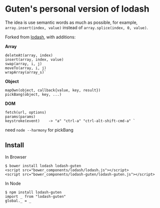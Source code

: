 # Guten's personal version of lodash

The idea is use semantic words as much as possible, for example, `array.insert(index, value)` instead of `array.splice(index, 0, value)`.

Forked from [lodash](https://github.com/lodash/lodash), with additions:


**Array**

```
deleteAt(array, index)
insert(array, index, value)
swap(array, i, j)
moveTo(array, i, j)
wrapArray(array_s)`
```

**Object**

```
mapOwn(object, callback{value, key, result})
pickBang(object, key, ...)
```

**DOM**

```
fetch(url, options)
params(params)
keystroke(event)    -> "a" "ctrl-a" "ctrl-alt-shift-cmd-a" `
```

need `node --harmony` for pickBang

Install
-------

In Browser

```
$ bower install lodash lodash-guten
<script src="bower_components/lodash/lodash.js"></script>
<script src="bower_components/lodash-guten/lodash-guten.js"></script>
```

In Node
```
$ npm install lodash-guten
import _ from "lodash-guten"
global._ = _
```
